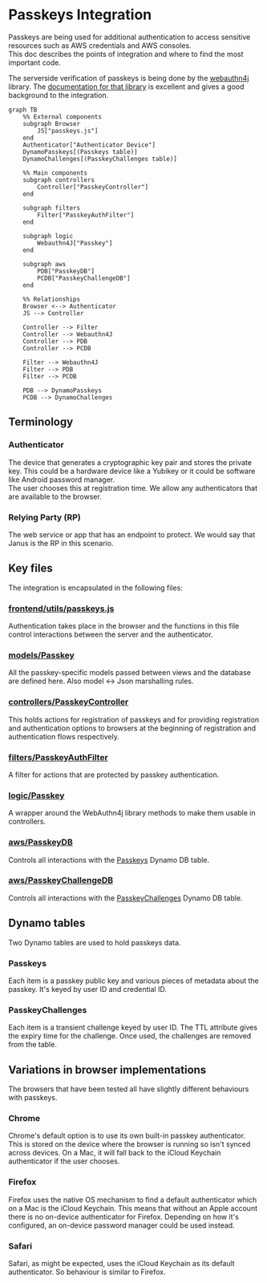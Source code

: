 # Passkeys Integration

Passkeys are being used for additional authentication to access sensitive resources 
such as AWS credentials and AWS consoles.  
This doc describes the points of integration and where to find the most important code.

The serverside verification of passkeys is being done by the [webauthn4j](https://github.com/webauthn4j/webauthn4j) 
library.
The [documentation for that library](https://webauthn4j.github.io/webauthn4j/en/) is excellent and gives a good 
background to the integration.

```mermaid
graph TB
    %% External components
    subgraph Browser
        JS["passkeys.js"]
    end
    Authenticator["Authenticator Device"]
    DynamoPasskeys[(Passkeys table)]
    DynamoChallenges[(PasskeyChallenges table)]
    
    %% Main components
    subgraph controllers
        Controller["PasskeyController"]
    end
    
    subgraph filters
        Filter["PasskeyAuthFilter"]
    end
    
    subgraph logic
        Webauthn4J["Passkey"]
    end
    
    subgraph aws
        PDB["PasskeyDB"]
        PCDB["PasskeyChallengeDB"]
    end
    
    %% Relationships
    Browser <--> Authenticator
    JS --> Controller

    Controller --> Filter
    Controller --> Webauthn4J
    Controller --> PDB
    Controller --> PCDB

    Filter --> Webauthn4J
    Filter --> PDB
    Filter --> PCDB

    PDB --> DynamoPasskeys
    PCDB --> DynamoChallenges
```

## Terminology

### Authenticator
The device that generates a cryptographic key pair and stores the private key.
This could be a hardware device like a Yubikey or it could be software like Android password manager.  
The user chooses this at registration time.  We allow any authenticators that are available to the browser.

### Relying Party (RP)
The web service or app that has an endpoint to protect.  We would say that Janus is the RP in this scenario.

## Key files

The integration is encapsulated in the following files:

### [frontend/utils/passkeys.js](/frontend/utils/passkeys.js)
Authentication takes place in the browser and the functions in this file control interactions between the server and
the authenticator.

### [models/Passkey](/app/models/Passkey.scala)
All the passkey-specific models passed between views and the database are defined here.
Also model <-> Json marshalling rules.

### [controllers/PasskeyController](/app/controllers/PasskeyController.scala)
This holds actions for registration of passkeys and for providing registration and authentication options to browsers
at the beginning of registration and authentication flows respectively. 

### [filters/PasskeyAuthFilter](/app/filters/PasskeyAuthFilter.scala)
A filter for actions that are protected by passkey authentication.

### [logic/Passkey](/app/logic/Passkey.scala)
A wrapper around the WebAuthn4j library methods to make them usable in controllers.  

### [aws/PasskeyDB](/app/aws/PasskeyDB.scala)
Controls all interactions with the [Passkeys](#passkeys) Dynamo DB table.

### [aws/PasskeyChallengeDB](/app/aws/PasskeyChallengeDB.scala)
Controls all interactions with the [PasskeyChallenges](#passkeychallenges) Dynamo DB table.

## Dynamo tables
Two Dynamo tables are used to hold passkeys data.

### Passkeys
Each item is a passkey public key and various pieces of metadata about the passkey.
It's keyed by user ID and credential ID.

### PasskeyChallenges
Each item is a transient challenge keyed by user ID.
The TTL attribute gives the expiry time for the challenge.
Once used, the challenges are removed from the table.

## Variations in browser implementations
The browsers that have been tested all have slightly different behaviours with passkeys.

### Chrome
Chrome's default option is to use its own built-in passkey authenticator.  
This is stored on the device where the browser is running so isn't synced across devices. 
On a Mac, it will fall back to the iCloud Keychain authenticator if the user chooses. 

### Firefox
Firefox uses the native OS mechanism to find a default authenticator which on a Mac is the iCloud Keychain.
This means that without an Apple account there is no on-device authenticator for Firefox.
Depending on how it's configured, an on-device password manager could be used instead.  

### Safari
Safari, as might be expected, uses the iCloud Keychain as its default authenticator.
So behaviour is similar to Firefox.

